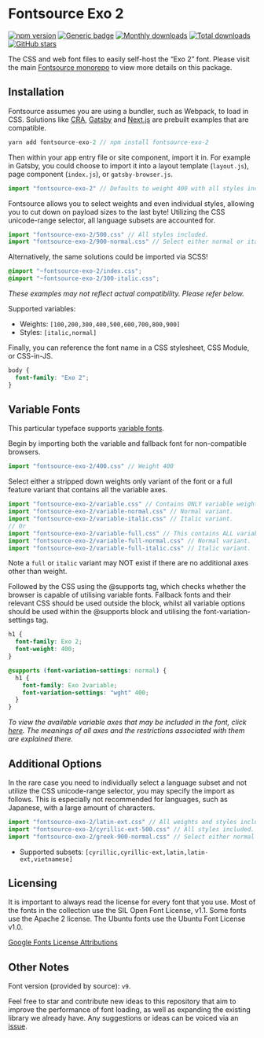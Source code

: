 # Fontsource Exo 2

[![npm version](https://badge.fury.io/js/fontsource-exo-2.svg)](https://www.npmjs.com/package/fontsource-exo-2) [![Generic badge](https://img.shields.io/badge/fontsource-passing-brightgreen)](https://github.com/fontsource/fontsource) [![Monthly downloads](https://badgen.net/npm/dm/fontsource-exo-2)](https://github.com/fontsource/fontsource) [![Total downloads](https://badgen.net/npm/dt/fontsource-exo-2)](https://github.com/fontsource/fontsource) [![GitHub stars](https://img.shields.io/github/stars/DecliningLotus/fontsource.svg?style=social&label=Star)](https://github.com/fontsource/fontsource/stargazers)

The CSS and web font files to easily self-host the “Exo 2” font. Please visit the main [Fontsource monorepo](https://github.com/fontsource/fontsource) to view more details on this package.

## Installation

Fontsource assumes you are using a bundler, such as Webpack, to load in CSS. Solutions like [CRA](https://create-react-app.dev/), [Gatsby](https://www.gatsbyjs.org/) and [Next.js](https://nextjs.org/) are prebuilt examples that are compatible.

```javascript
yarn add fontsource-exo-2 // npm install fontsource-exo-2
```

Then within your app entry file or site component, import it in. For example in Gatsby, you could choose to import it into a layout template (`layout.js`), page component (`index.js`), or `gatsby-browser.js`.

```javascript
import "fontsource-exo-2" // Defaults to weight 400 with all styles included.
```

Fontsource allows you to select weights and even individual styles, allowing you to cut down on payload sizes to the last byte! Utilizing the CSS unicode-range selector, all language subsets are accounted for.

```javascript
import "fontsource-exo-2/500.css" // All styles included.
import "fontsource-exo-2/900-normal.css" // Select either normal or italic.
```

Alternatively, the same solutions could be imported via SCSS!

```scss
@import "~fontsource-exo-2/index.css";
@import "~fontsource-exo-2/300-italic.css";
```

_These examples may not reflect actual compatibility. Please refer below._

Supported variables:

- Weights: `[100,200,300,400,500,600,700,800,900]`
- Styles: `[italic,normal]`

Finally, you can reference the font name in a CSS stylesheet, CSS Module, or CSS-in-JS.

```css
body {
  font-family: "Exo 2";
}
```

## Variable Fonts

This particular typeface supports [variable fonts](https://developer.mozilla.org/en-US/docs/Web/CSS/CSS_Fonts/Variable_Fonts_Guide).

Begin by importing both the variable and fallback font for non-compatible browsers.

```js
import "fontsource-exo-2/400.css" // Weight 400
```

Select either a stripped down weights only variant of the font or a full feature variant that contains all the variable axes.

```js
import "fontsource-exo-2/variable.css" // Contains ONLY variable weights and no other axes. Both normal and italic.
import "fontsource-exo-2/variable-normal.css" // Normal variant.
import "fontsource-exo-2/variable-italic.css" // Italic variant.
// Or
import "fontsource-exo-2/variable-full.css" // This contains ALL variable axes. Font files are larger. Both normal and italic.
import "fontsource-exo-2/variable-full-normal.css" // Normal variant.
import "fontsource-exo-2/variable-full-italic.css" // Italic variant.
```

Note a `full` or `italic` variant may NOT exist if there are no additional axes other than weight.

Followed by the CSS using the @supports tag, which checks whether the browser is capable of utilising variable fonts. Fallback fonts and their relevant CSS should be used outside the block, whilst all variable options should be used within the @supports block and utilising the font-variation-settings tag.

```css
h1 {
  font-family: Exo 2;
  font-weight: 400;
}

@supports (font-variation-settings: normal) {
  h1 {
    font-family: Exo 2variable;
    font-variation-settings: "wght" 400;
  }
}
```

_To view the available variable axes that may be included in the font, click [here](https://fonts.google.com/variablefonts). The meanings of all axes and the restrictions associated with them are explained there._

## Additional Options

In the rare case you need to individually select a language subset and not utilize the CSS unicode-range selector, you may specify the import as follows. This is especially not recommended for languages, such as Japanese, with a large amount of characters.

```javascript
import "fontsource-exo-2/latin-ext.css" // All weights and styles included.
import "fontsource-exo-2/cyrillic-ext-500.css" // All styles included.
import "fontsource-exo-2/greek-900-normal.css" // Select either normal or italic.
```

- Supported subsets: `[cyrillic,cyrillic-ext,latin,latin-ext,vietnamese]`

## Licensing

It is important to always read the license for every font that you use.
Most of the fonts in the collection use the SIL Open Font License, v1.1. Some fonts use the Apache 2 license. The Ubuntu fonts use the Ubuntu Font License v1.0.

[Google Fonts License Attributions](https://fonts.google.com/attribution)

## Other Notes

Font version (provided by source): `v9`.

Feel free to star and contribute new ideas to this repository that aim to improve the performance of font loading, as well as expanding the existing library we already have. Any suggestions or ideas can be voiced via an [issue](https://github.com/fontsource/fontsource/issues).
